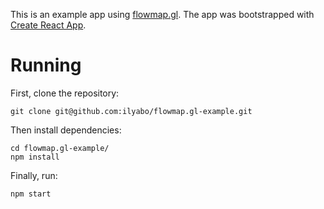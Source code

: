 This is an example app using [flowmap.gl](https://github.com/teralytics/flowmap.gl). 
The app was bootstrapped with [Create React App](https://github.com/facebook/create-react-app).

# Running
First, clone the repository:

    git clone git@github.com:ilyabo/flowmap.gl-example.git

Then install dependencies:

    cd flowmap.gl-example/
    npm install 

Finally, run:
  
    npm start
